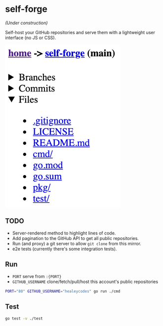 # self-forge

_(Under construction)_

Self-host your GitHub repositories and serve them with a lightweight user interface (no JS or CSS).

![Repository page – branches, commits, and files](preview.png)

## TODO

- Server-rendered method to highlight lines of code.
- Add pagination to the GitHub API to get all public repositories.
- Run (and proxy) a git server to allow `git clone` from this mirror.
- e2e tests (currently there's some integration tests).

## Run

- `PORT` serve from `:{PORT}`
- `GITHUB_USERNAME` clone/fetch/pull/host this account's public repositories

```bash
PORT="80" GITHUB_USERNAME="healeycodes" go run ./cmd
```

## Test

```bash
go test -v ./test
```